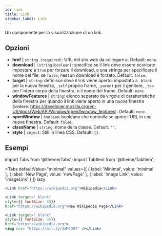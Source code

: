 ```yaml
---
id: link
title: Link
sidebar_label: Link
---
```


Un componente per la visualizzazione di un link.

## Opzioni

* __href__ | `string (required)`: URL del sito web da collegare a. Default: `none`.
* __download__ | `(string|boolean)`: specifica se il link deve essere scaricato: impostare a `true` per forzare il download, o una stringa per specificare il nome del file; se `false`, nessun download è forzato. Default: `false`.
* __target__ | `string`: definisce dove il link viene aperto: impostato a `_blank` per la nuova finestra, `_self` proprio frame, `_parent` per il genitore, `_top` per l'intero corpo della finestra, o il nome del frame. Default: `none`.
* __windowFeatures__ | `string`: elenco separato da virgole di caratteristiche della finestra per quando il link viene aperto in una nuova finestra (vedere: https://developer.mozilla.org/en-US/docs/Web/API/Window/open#window_features). Default: `none`.
* __openWindow__ | `boolean`: booleano che controlla se aprire l'URL in una nuova finestra. Default: `false`.
* __className__ | `string`: nome della classe. Default: `''`.
* __style__ | `object`: Stili in linea CSS. Default: `{}`.


## Esempi

import Tabs from '@theme/Tabs';
import TabItem from '@theme/TabItem';

<Tabs
    defaultValue="minimal"
    values={[
        { label: 'Minimal', value: 'minimal' },
        { label: 'New Page', value: 'newPage' },
        { label: 'Image Link', value: 'imageLink' }
    ]}
    lazy
>
<TabItem value="minimal">

```jsx live
<Link href="https://wikipedia.org">Wikipedia</Link>
```

</TabItem>

<TabItem value="newPage">

```jsx live
<Link target="_blank" 
style={{ fontSize: 35}}
href="https://wikipedia.org">New Wikipedia Page</Link>
```
</TabItem>

<TabItem value="imageLink">

```jsx live
<Link target="_blank" 
style={{ fontSize: 35}}
href="https://wikipedia.org">
<img src= "https://bit.ly/3aM4OU7" /></Link>
```

</TabItem>

</Tabs>
